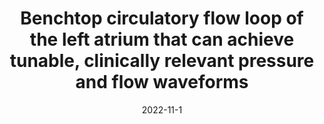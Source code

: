 ---
title: "Benchtop circulatory flow loop of the left atrium that can achieve tunable, clinically relevant pressure and flow waveforms"
collection: publications
permalink: /publication/benchtop-circulatory-flow-loop
# excerpt: 'This paper is about the number 1. The number 2 is left for future work.'
date: 2022-11-1
venue: 'CSI'
paperurl: 'https://www.csi-congress.org/sites/default/files/Benchtop%20circulatory%20flow%20loop%20of%20the%20left%20atrium.pdf'
---